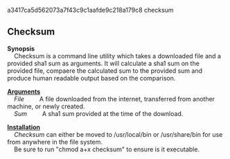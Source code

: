 a3417ca5d562073a7f43c9c1aafde9c218a179c8  checksum

<h2>Checksum</h2>

<b>Synopsis</b>
    <br>
&nbsp;&nbsp;&nbsp;&nbsp;Checksum is a command line utility which takes a downloaded file and a provided sha1 sum as arguments. It will calculate a sha1 sum on the provided file, compaere the calculated sum to the provided sum and produce human readable output based on the comparison.


<u><b>Arguments</b></u>
    <br>
    &nbsp;&nbsp;&nbsp;&nbsp;<i>File</i>
    &nbsp;&nbsp;&nbsp;&nbsp;&nbsp;&nbsp;&nbsp;&nbsp;A file downloaded from the internet, transferred from another machine, or newly created.
    <br>
    &nbsp;&nbsp;&nbsp;&nbsp;<i>Sum</i>
    &nbsp;&nbsp;&nbsp;&nbsp;&nbsp;&nbsp;&nbsp;&nbsp;A sha1 sum provided at the time of the download.

<u><b>Installation</b></u>
<br>
&nbsp;&nbsp;&nbsp;&nbsp;<i>Checksum</i> can either be moved to /usr/local/bin or /usr/share/bin for use from anywhere in the file system.
<br>
&nbsp;&nbsp;&nbsp;&nbsp;Be sure to run "chmod a+x checksum" to ensure is it executable.
